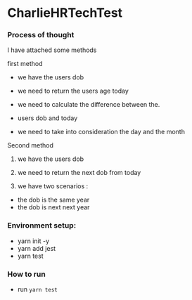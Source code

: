 # CharlieHRTechTest

### Process of thought

I have attached some methods

first method

- we have the users dob

- we need to return the users age today

- we need to calculate the difference between the.

- users dob and today

- we need to take into consideration the day and the month

Second method

1. we have the users dob

2. we need to return the next dob from today

3. we have two scenarios :

- the dob is the same year
- the dob is next next year

### Environment setup:

- yarn init -y
- yarn add jest
- yarn test

### How to run

- run `yarn test`
